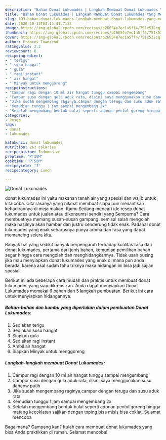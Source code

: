 ```yaml
---
description: "Bahan Donat Lukumades | Langkah Membuat Donat Lukumades Yang Menggugah Selera"
title: "Bahan Donat Lukumades | Langkah Membuat Donat Lukumades Yang Menggugah Selera"
slug: 193-bahan-donat-lukumades-langkah-membuat-donat-lukumades-yang-menggugah-selera
date: 2020-10-13T03:15:41.713Z
image: https://img-global.cpcdn.com/recipes/b26654e7ec1a5ff4/751x532cq70/donat-lukumades-foto-resep-utama.jpg
thumbnail: https://img-global.cpcdn.com/recipes/b26654e7ec1a5ff4/751x532cq70/donat-lukumades-foto-resep-utama.jpg
cover: https://img-global.cpcdn.com/recipes/b26654e7ec1a5ff4/751x532cq70/donat-lukumades-foto-resep-utama.jpg
author: Frances Townsend
ratingvalue: 3.2
reviewcount: 8
recipeingredient:
- " terigu"
- " susu hangat"
- " gula"
- " ragi instant"
- " air hangat"
- " Minyak untuk menggoreng"
recipeinstructions:
- "Campur ragi dengan 10 ml air hangat tunggu sampai mengembang"
- "Campur susu dengan gula aduk rata, disini saya menggunakan susu dancow putih"
- "Jika sudah mengembang raginya,campur dengan terugu dan susu aduk rata"
- "Kemudian tunggu 1 jam sampai mengembang 2x"
- "Setelah mengembang bentuk bulat seperti adonan pentol goreng hingga matang kecoklatan sajikan dengan toping bisa misis bisa coklat. Selamat mencoba"
categories:
- Resep
tags:
- donat
- lukumades

katakunci: donat lukumades 
nutrition: 263 calories
recipecuisine: Indonesian
preptime: "PT10M"
cooktime: "PT58M"
recipeyield: "3"
recipecategory: Lunch

---
```



![Donat Lukumades](https://img-global.cpcdn.com/recipes/b26654e7ec1a5ff4/751x532cq70/donat-lukumades-foto-resep-utama.jpg)


donat lukumades ini yaitu makanan tanah air yang spesial dan wajib untuk kita coba. Cita rasanya yang nikmat membuat siapa pun menantikan kehadirannya di meja makan.
Kamu Sedang mencari ide resep donat lukumades untuk jualan atau dikonsumsi sendiri yang Sempurna? Cara membuatnya memang susah-susah gampang. semisal salah mengolah maka hasilnya akan hambar dan justru cenderung tidak enak. Padahal donat lukumades yang enak seharusnya punya aroma dan rasa yang dapat memancing selera kita.



Banyak hal yang sedikit banyak berpengaruh terhadap kualitas rasa dari donat lukumades, pertama dari jenis bahan, kemudian pemilihan bahan segar hingga cara mengolah dan menghidangkannya. Tidak usah pusing jika mau menyiapkan donat lukumades yang enak di mana pun anda berada, karena asal sudah tahu triknya maka hidangan ini bisa jadi sajian spesial.


Berikut ini ada beberapa cara mudah dan praktis untuk membuat donat lukumades yang siap dikreasikan. Anda dapat menyiapkan Donat Lukumades memakai 6 bahan dan 5 langkah pembuatan. Berikut ini cara untuk menyiapkan hidangannya.

<!--inarticleads1-->

##### Bahan-bahan dan bumbu yang diperlukan dalam pembuatan Donat Lukumades:

1. Sediakan  terigu
1. Sediakan  susu hangat
1. Siapkan  gula
1. Sediakan  ragi instant
1. Ambil  air hangat
1. Siapkan  Minyak untuk menggoreng




<!--inarticleads2-->

##### Langkah-langkah membuat Donat Lukumades:

1. Campur ragi dengan 10 ml air hangat tunggu sampai mengembang
1. Campur susu dengan gula aduk rata, disini saya menggunakan susu dancow putih
1. Jika sudah mengembang raginya,campur dengan terugu dan susu aduk rata
1. Kemudian tunggu 1 jam sampai mengembang 2x
1. Setelah mengembang bentuk bulat seperti adonan pentol goreng hingga matang kecoklatan sajikan dengan toping bisa misis bisa coklat. Selamat mencoba




Bagaimana? Gampang kan? Itulah cara membuat donat lukumades yang bisa Anda praktikkan di rumah. Selamat mencoba!
